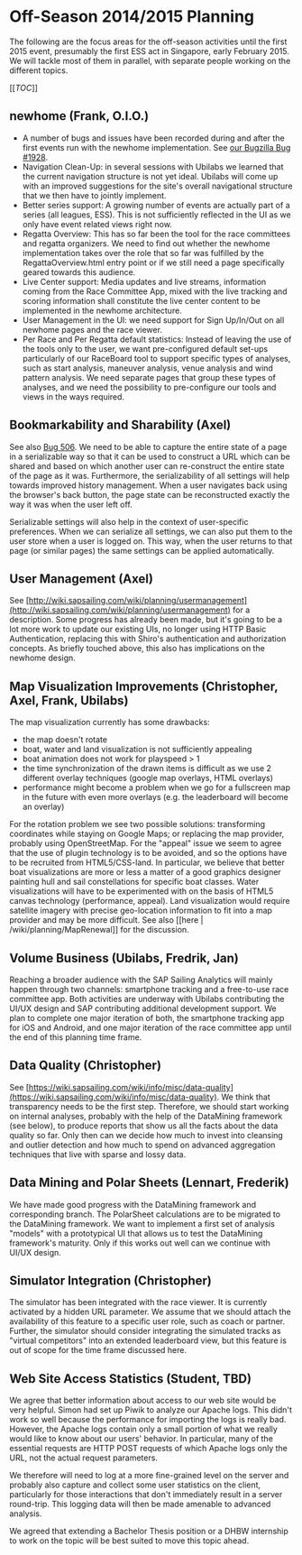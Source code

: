 # Off-Season 2014/2015 Planning

The following are the focus areas for the off-season activities until the first 2015 event, presumably the first ESS act in Singapore, early February 2015. We will tackle most of them in parallel, with separate people working on the different topics.

[[_TOC_]]

## newhome (Frank, O.I.O.)

 - A number of bugs and issues have been recorded during and after the first events run with the newhome implementation. See [our Bugzilla Bug #1928](http://bugzilla.sapsailing.com/bugzilla/show_bug.cgi?id=1928).
 - Navigation Clean-Up: in several sessions with Ubilabs we learned that the current navigation structure is not yet ideal. Ubilabs will come up with an improved suggestions for the site's overall navigational structure that we then have to jointly implement.
 - Better series support: A growing number of events are actually part of a series (all leagues, ESS). This is not sufficiently reflected in the UI as we only have event related views right now.
 - Regatta Overview: This has so far been the tool for the race committees and regatta organizers. We need to find out whether the newhome implementation takes over the role that so far was fulfilled by the RegattaOverview.html entry point or if we still need a page specifically geared towards this audience.
 - Live Center support: Media updates and live streams, information coming from the Race Committee App, mixed with the live tracking and scoring information shall constitute the live center content to be implemented in the newhome architecture.
 - User Management in the UI: we need support for Sign Up/In/Out on all newhome pages and the race viewer.
 - Per Race and Per Regatta default statistics: Instead of leaving the use of the tools only to the user, we want pre-configured default set-ups particularly of our RaceBoard tool to support specific types of analyses, such as start analysis, maneuver analysis, venue analysis and wind pattern analysis. We need separate pages that group these types of analyses, and we need the possibility to pre-configure our tools and views in the ways required.

## Bookmarkability and Sharability (Axel)

See also [Bug 506](http://bugzilla.sapsailing.com/bugzilla/show_bug.cgi?id=506). We need to be able to capture the entire state of a page in a serializable way so that it can be used to construct a URL which can be shared and based on which another user can re-construct the entire state of the page as it was. Furthermore, the serializability of all settings will help towards improved history management. When a user navigates back using the browser's back button, the page state can be reconstructed exactly the way it was when the user left off.

Serializable settings will also help in the context of user-specific preferences. When we can serialize all settings, we can also put them to the user store when a user is logged on. This way, when the user returns to that page (or similar pages) the same settings can be applied automatically.

## User Management (Axel)

See [http://wiki.sapsailing.com/wiki/planning/usermanagement](http://wiki.sapsailing.com/wiki/planning/usermanagement) for a description. Some progress has already been made, but it's going to be a lot more work to update our existing UIs, no longer using HTTP Basic Authentication, replacing this with Shiro's authentication and authorization concepts. As briefly touched above, this also has implications on the newhome design.

## Map Visualization Improvements (Christopher, Axel, Frank, Ubilabs)

The map visualization currently has some drawbacks:

* the map doesn't rotate
* boat, water and land visualization is not sufficiently appealing
* boat animation does not work for playspeed > 1
* the time synchronization of the drawn items is difficult as we use 2 different overlay techniques (google map overlays, HTML overlays)
* performance might become a problem when we go for a fullscreen map in the future with even more overlays (e.g. the leaderboard will become an overlay)

For the rotation problem we see two possible solutions: transforming coordinates while staying on Google Maps; or replacing the map provider, probably using OpenStreetMap. For the "appeal" issue we seem to agree that the use of plugin technology is to be avoided, and so the options have to be recruited from HTML5/CSS-land. In particular, we believe that better boat visualizations are more or less a matter of a good graphics designer painting hull and sail constellations for specific boat classes. Water visualizations will have to be experimented with on the basis of HTML5 canvas technology (performance, appeal). Land visualization would require satellite imagery with precise geo-location information to fit into a map provider and may be more difficult. See also [[here | /wiki/planning/MapRenewal]] for the discussion.

## Volume Business (Ubilabs, Fredrik, Jan)

Reaching a broader audience with the SAP Sailing Analytics will mainly happen through two channels: smartphone tracking and a free-to-use race committee app. Both activities are underway with Ubilabs contributing the UI/UX design and SAP contributing additional development support. We plan to complete one major iteration of both, the smartphone tracking app for iOS and Android, and one major iteration of the race committee app until the end of this planning time frame. 

## Data Quality (Christopher)

See [https://wiki.sapsailing.com/wiki/info/misc/data-quality](https://wiki.sapsailing.com/wiki/info/misc/data-quality). We think that transparency needs to be the first step. Therefore, we should start working on internal analyses, probably with the help of the DataMining framework (see below), to produce reports that show us all the facts about the data quality so far. Only then can we decide how much to invest into cleansing and outlier detection and how much to spend on advanced aggregation techniques that live with sparse and lossy data.

## Data Mining and Polar Sheets (Lennart, Frederik)
We have made good progress with the DataMining framework and corresponding branch. The PolarSheet calculations are to be migrated to the DataMining framework. We want to implement a first set of analysis "models" with a prototypical UI that allows us to test the DataMining framework's maturity. Only if this works out well can we continue with UI/UX design.

## Simulator Integration (Christopher)

The simulator has been integrated with the race viewer. It is currently activated by a hidden URL parameter. We assume that we should attach the availability of this feature to a specific user role, such as coach or partner. Further, the simulator should consider integrating the simulated tracks as "virtual competitors" into an extended leaderboard view, but this feature is out of scope for the time frame discussed here.

## Web Site Access Statistics (Student, TBD)

We agree that better information about access to our web site would be very helpful. Simon had set up Piwik to analyze our Apache logs. This didn't work so well because the performance for importing the logs is really bad. However, the Apache logs contain only a small portion of what we really would like to know about our users' behavior. In particular, many of the essential requests are HTTP POST requests of which Apache logs only the URL, not the actual request parameters.

We therefore will need to log at a more fine-grained level on the server and probably also capture and collect some user statistics on the client, particularly for those interactions that don't immediately result in a server round-trip. This logging data will then be made amenable to advanced analysis.

We agreed that extending a Bachelor Thesis position or a DHBW internship to work on the topic will be best suited to move this topic ahead.
